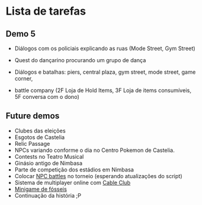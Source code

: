 # Lista de tarefas

## Demo 5

* Diálogos com os policiais explicando as ruas (Mode Street, Gym Street)
* Quest do dançarino procurando um grupo de dança

* Diálogos e batalhas: piers, central plaza, gym street, mode street, game corner,
* battle company (2F Loja de Hold Items, 3F Loja de items consumíveis, 5F conversa com o dono)

## Future demos

* Clubes das eleições
* Esgotos de Castelia
* Relic Passage
* NPCs variando conforme o dia no Centro Pokemon de Castelia.
* Contests no Teatro Musical
* Ginásio antigo de Nimbasa
* Parte de competição dos estádios em Nimbasa
* Colocar [NPC battles](https://reliccastle.com/resources/321/) no torneio (esperando atualizações do script)
* Sistema de multiplayer online com [Cable Club](https://reliccastle.com/resources/640/)
* [Minigame de fósseis](https://essentialsdocs.fandom.com/wiki/Mining_mini-game)
* Continuação da história ;P
